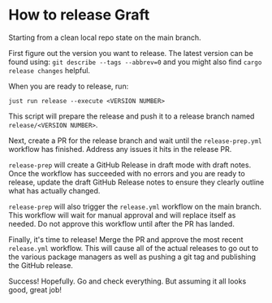 # How to release Graft

Starting from a clean local repo state on the main branch.

First figure out the version you want to release. The latest version can be found using: `git describe --tags --abbrev=0` and you might also find `cargo release changes` helpful.

When you are ready to release, run:

```
just run release --execute <VERSION NUMBER>
```

This script will prepare the release and push it to a release branch named `release/<VERSION NUMBER>`.

Next, create a PR for the release branch and wait until the `release-prep.yml` workflow has finished. Address any issues it hits in the release PR.

`release-prep` will create a GitHub Release in draft mode with draft notes. Once the workflow has succeeded with no errors and you are ready to release, update the draft GitHub Release notes to ensure they clearly outline what has actually changed.

`release-prep` will also trigger the `release.yml` workflow on the main branch. This workflow will wait for manual approval and will replace itself as needed. Do not approve this workflow until after the PR has landed.

Finally, it's time to release! Merge the PR and approve the most recent `release.yml` workflow. This will cause all of the actual releases to go out to the various package managers as well as pushing a git tag and publishing the GitHub release.

Success! Hopefully. Go and check everything. But assuming it all looks good, great job!
